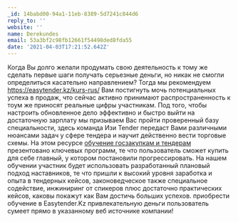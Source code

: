 ```yaml
---
_id: 14babd00-94a1-11eb-8389-5d7241c844d6
reply_to: ''
website: ''
name: Derekundes
email: 53a3bf2c98fb12661f54498ded8fda55
date: '2021-04-03T17:21:52.642Z'
---
```

Когда Вы долго желали продумать свою деятельность к тому же сделать первые шаги получать серьезные деньги, но никак не смогли определиться касательно направлением? Тогда мы рекомендуем https://easytender.kz/kurs-rus/ Вам постигнуть мочь потенциальных успеха в продаж, что сейчас активно принимают распространенность к тоум же приносят реальные цифры участникам. Под того, чтобы настроить обновленное дело эффективно и быстро выйти на достаточную зарплату мы призываем Вас пройти проверенный базу специальности, здесь команда Изи Tender передаст Вами различными нюансами задач у сфере тендера и научит действенно вести торговые схемы. На этом ресурсе <a href="https://easytender.kz/kurs-rus/">обучение госзакупкам и тендерам</a>  презентовано ключевых программ, те что пользователь сможет купить для себе главный, у котором постановили прогрессировать. На нашем обучении участник будет использовать разработанный плановый подход наставников, те что пришли к высокий уровня заработка и опыта в тендерных кейсов, законоведческое также специальное содействие, инжиниринг от спикеров плюс достаточно практических кейсов, каковы покажут как Вам достичь больших успехов. приобрести обучение в Easytender.Kz привлекательную деньги пользователь сумеет прямо в указанному веб источнике компании!
